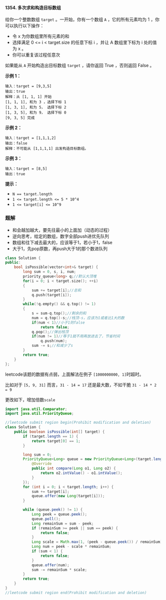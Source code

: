 #### 1354. 多次求和构造目标数组

给你一个整数数组 `target` 。一开始，你有一个数组 `A` ，它的所有元素均为 1 ，你可以执行以下操作：

* 令 x 为你数组里所有元素的和
* 选择满足 0 <= i < target.size 的任意下标 i ，并让 A 数组里下标为 i 处的值为 x 。
* 你可以重复该过程任意次

如果能从 `A` 开始构造出目标数组 `target` ，请你返回 True ，否则返回 False 。

**示例 1：**

```shell
输入：target = [9,3,5]
输出：true
解释：从 [1, 1, 1] 开始
[1, 1, 1], 和为 3 ，选择下标 1
[1, 3, 1], 和为 5， 选择下标 2
[1, 3, 5], 和为 9， 选择下标 0
[9, 3, 5] 完成
```

**示例 2：**

```shell
输入：target = [1,1,1,2]
输出：false
解释：不可能从 [1,1,1,1] 出发构造目标数组。
```

**示例 3：**

```shell
输入：target = [8,5]
输出：true
```

**提示：**

- `N == target.length`
- `1 <= target.length <= 5 * 10^4`
- `1 <= target[i] <= 10^9`

### 题解

- 和会越加越大，要先往最小的上面加（动态的过程）
- 逆向思考，给定的数组，数字全部push进优先队列
- 数组和往下减去最大的，应该等于1，若小于1，false
- 大于1，先pop原数，再push大于1的那个数进队列

```c++
class Solution {
public:
    bool isPossible(vector<int>& target) {
        long sum = 0, s, i, num;
        priority_queue<long> q;//默认大顶堆
        for(i = 0; i < target.size(); ++i)
        {
        	sum += target[i];//总和
        	q.push(target[i]);
        }
        while(!q.empty() && q.top() != 1)
        {
        	s = sum-q.top();//剩余的和
        	num = q.top()-s;//栈顶-s，应该为1或者比1大的数
        	if(num < 1)//小于1则false
        		return false;
        	q.pop();//弹出栈顶
            if(num != 1)//等于1就不用再放进去了，节省时间
        	    q.push(num);
        	sum -= s;//和减少了s
        }
        return true;
    }
};
```

 leetcode该题的数据有点弱，上面解法在例子 `[1000000000, 1]`时超时。

比如对于 `[5, 9, 31]` 而言，`31 - 14 = 17` 还是最大数，不如干脆 `31 - 14 * 2 = 9`

更改如下，增加倍数`scale`

```java
import java.util.Comparator;
import java.util.PriorityQueue;

//leetcode submit region begin(Prohibit modification and deletion)
class Solution {
    public boolean isPossible(int[] target) {
        if (target.length == 1) {
            return target[0] == 1;
        }

        long sum = 0;
        PriorityQueue<Long> queue = new PriorityQueue<Long>(target.length, new Comparator<Long>() {
            @Override
            public int compare(Long o1, Long o2) {
                return o2.intValue() - o1.intValue();
            }
        });
        for (int i = 0; i < target.length; i++) {
            sum += target[i];
            queue.offer(new Long(target[i]));
        }

        while (queue.peek() != 1) {
            Long peek = queue.peek();
            queue.poll();
            Long remainSum = sum - peek;
            if (remainSum >= peek || sum == peek) {
                return false;
            }
            Long scale = Math.max(1, (peek - queue.peek()) / remainSum);
            Long num = peek - scale * remainSum;
            if (sum < 1) {
                return false;
            }
            queue.offer(num);
            sum -= remainSum * scale;
        }
        return true;
    }
}
//leetcode submit region end(Prohibit modification and deletion)

```

